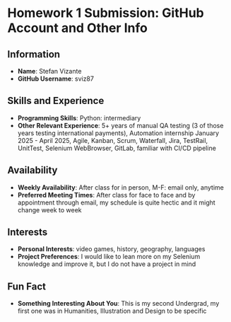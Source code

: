 # Homework 1 Submission: GitHub Account and Other Info

## Information
- **Name**: Stefan Vizante
- **GitHub Username**: sviz87

## Skills and Experience
- **Programming Skills**: Python: intermediary
- **Other Relevant Experience**: 5+ years of manual QA testing (3 of those years testing international payments), Automation internship January 2025 - April 2025, Agile, Kanban, Scrum, Waterfall, Jira, TestRail, UnitTest, Selenium WebBrowser, GitLab, familiar with CI/CD pipeline

## Availability
- **Weekly Availability**: After class for in person, M-F: email only, anytime
- **Preferred Meeting Times**: After class for face to face and by appointment through email, my schedule is quite hectic and it might change week to week

## Interests
- **Personal Interests**: video games, history, geography, languages
- **Project Preferences**: I would like to lean more on my Selenium knowledge and improve it, but I do not have a project in mind

## Fun Fact
- **Something Interesting About You**: This is my second Undergrad, my first one was in Humanities, Illustration and Design to be specific
